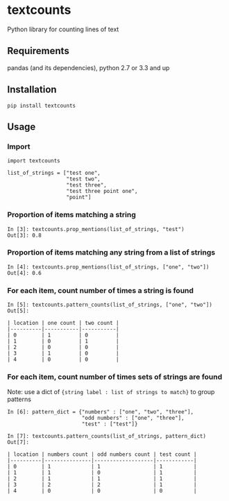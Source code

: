 # textcounts
Python library for counting lines of text

## Requirements

pandas (and its dependencies), python 2.7 or 3.3 and up

## Installation

```
pip install textcounts
```

## Usage
### Import
```
import textcounts

list_of_strings = ["test one",
                   "test two",
                   "test three",
                   "test three point one",
                   "point"]
```
### Proportion of items matching a string
```
In [3]: textcounts.prop_mentions(list_of_strings, "test")
Out[3]: 0.8
```
### Proportion of items matching any string from a list of strings
```
In [4]: textcounts.prop_mentions(list_of_strings, ["one", "two"])
Out[4]: 0.6
```
### For each item, count number of times a string is found
```
In [5]: textcounts.pattern_counts(list_of_strings, ["one", "two"])
Out[5]: 

| location | one count | two count |
|----------|-----------|-----------|
| 0        | 1         | 0         |
| 1        | 0         | 1         |
| 2        | 0         | 0         |
| 3        | 1         | 0         |
| 4        | 0         | 0         |
```
### For each item, count number of times sets of strings are found
Note: use a dict of `{string label : list of strings to match}` to group patterns
```
In [6]: pattern_dict = {"numbers" : ["one", "two", "three"],
                        "odd numbers" : ["one", "three"],
                        "test" : ["test"]}

In [7]: textcounts.pattern_counts(list_of_strings, pattern_dict)
Out[7]: 

| location | numbers count | odd numbers count | test count |
|----------|---------------|-------------------|------------|
| 0        | 1             | 1                 | 1          |
| 1        | 1             | 0                 | 1          |
| 2        | 1             | 1                 | 1          |
| 3        | 2             | 2                 | 1          |
| 4        | 0             | 0                 | 0          |

```
